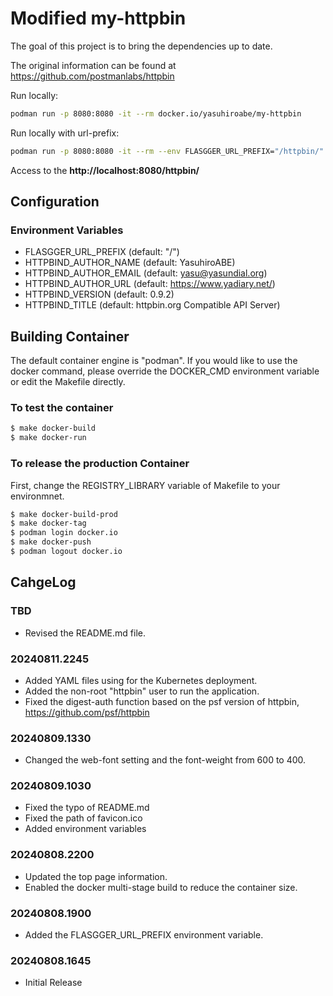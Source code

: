 # Modified my-httpbin

The goal of this project is to bring the dependencies up to date.

The original information can be found at https://github.com/postmanlabs/httpbin

Run locally:
```sh
podman run -p 8080:8080 -it --rm docker.io/yasuhiroabe/my-httpbin
```

Run locally with url-prefix:
```sh
podman run -p 8080:8080 -it --rm --env FLASGGER_URL_PREFIX="/httpbin/" docker.io/yasuhiroabe/my-httpbin
```

Access to the **http://localhost:8080/httpbin/**

## Configuration

### Environment Variables

* FLASGGER_URL_PREFIX (default: "/")
* HTTPBIND_AUTHOR_NAME (default: YasuhiroABE)
* HTTPBIND_AUTHOR_EMAIL (default: yasu@yasundial.org)
* HTTPBIND_AUTHOR_URL (default: https://www.yadiary.net/)
* HTTPBIND_VERSION (default: 0.9.2)
* HTTPBIND_TITLE (default: httpbin.org Compatible API Server)

## Building Container

The default container engine is "podman".
If you would like to use the docker command, please override the DOCKER_CMD environment variable or edit the Makefile directly.

### To test the container

```sh
$ make docker-build
$ make docker-run
```

### To release the production Container

First, change the REGISTRY_LIBRARY variable of Makefile to your environmnet.

```sh
$ make docker-build-prod
$ make docker-tag
$ podman login docker.io
$ make docker-push
$ podman logout docker.io
```

## CahgeLog

### TBD

* Revised the README.md file.

### 20240811.2245

* Added YAML files using for the Kubernetes deployment.
* Added the non-root "httpbin" user to run the application.
* Fixed the digest-auth function based on the psf version of httpbin, https://github.com/psf/httpbin

### 20240809.1330

* Changed the web-font setting and the font-weight from 600 to 400.

### 20240809.1030

* Fixed the typo of README.md
* Fixed the path of favicon.ico
* Added environment variables

### 20240808.2200

* Updated the top page information.
* Enabled the docker multi-stage build to reduce the container size.

### 20240808.1900

* Added the FLASGGER_URL_PREFIX environment variable.

### 20240808.1645

* Initial Release
